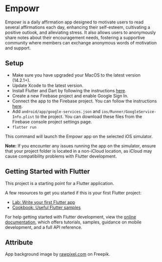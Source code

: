 # Empowr

Empowr is a daily affirmation app designed to motivate users to read several affirmations each day, enhancing their self-esteem, cultivating a positive outlook, and alleviating stress. It also allows users to anonymously share notes about their encouragement needs, fostering a supportive community where members can exchange anonymous words of motivation and support.

## Setup

- Make sure you have upgraded your MacOS to the latest version (14.2.1+).
- Update Xcode to the latest version.
- Install Flutter and Dart by following the instructions [here](https://flutter.dev/docs/get-started/install).
- Create a new Firebase project and enable Google Sign In. 
- Connect the app to the Firebase project. You can follow the instructions [here](https://firebase.google.com/docs/flutter/setup?platform=ios).
- Add `android/app/google-services.json` and `ios/Runner/GoogleService-Info.plist` to the project. You can download these files from the Firebase console project settings page.
- `flutter run`

This command will launch the Empowr app on the selected iOS simulator.

**Note:** If you encounter any issues running the app on the simulator, ensure that your project folder is located in a non-iCloud location, as iCloud may cause compatibility problems with Flutter development.

## Getting Started with Flutter 

This project is a starting point for a Flutter application.

A few resources to get you started if this is your first Flutter project:

- [Lab: Write your first Flutter app](https://docs.flutter.dev/get-started/codelab)
- [Cookbook: Useful Flutter samples](https://docs.flutter.dev/cookbook)

For help getting started with Flutter development, view the
[online documentation](https://docs.flutter.dev/), which offers tutorials,
samples, guidance on mobile development, and a full API reference.

## Attribute
App background image by [rawpixel.com]([rawpixel.com](https://www.freepik.com/free-vector/gradient-blur-soft-pink-pastel-phone-wallpaper-vector_18245926.htm#page=2&query=app%20background&position=5&from_view=keyword&track=ais&uuid=58c90b13-3a5e-4a80-b2c9-7a9bfabf6d4c)) on Freepik.